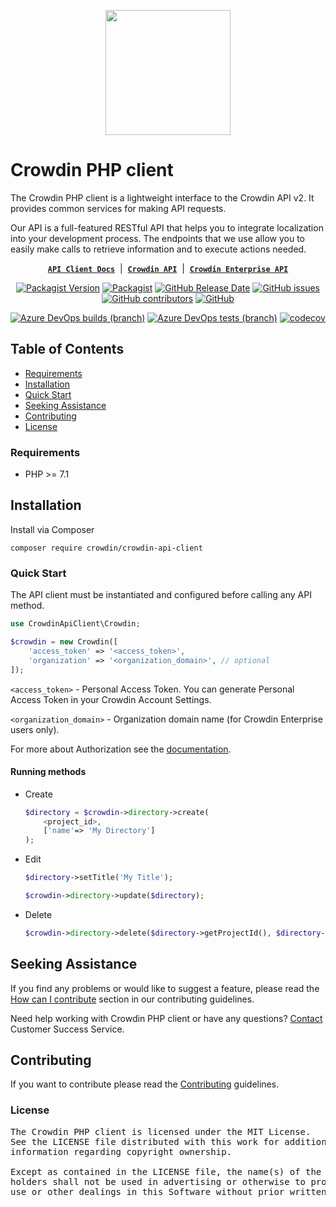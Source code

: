 [<p align="center"><img src="https://support.crowdin.com/assets/logos/crowdin-dark-symbol.png" data-canonical-src="https://support.crowdin.com/assets/logos/crowdin-dark-symbol.png" width="200" height="200" align="center"/></p>](https://crowdin.com)

# Crowdin PHP client

The Crowdin PHP client is a lightweight interface to the Crowdin API v2. It provides common services for making API requests.

Our API is a full-featured RESTful API that helps you to integrate localization into your development process. The endpoints that we use allow you to easily make calls to retrieve information and to execute actions needed.

<div align="center">

[**`API Client Docs`**](https://crowdin.github.io/crowdin-api-client-php/packages/Crowdin.html) &nbsp;|&nbsp;
[**`Crowdin API`**](https://developer.crowdin.com/api/v2/) &nbsp;|&nbsp;
[**`Crowdin Enterprise API`**](https://developer.crowdin.com/enterprise/api/v2/)

[![Packagist Version](https://img.shields.io/packagist/v/crowdin/crowdin-api-client?cacheSeconds=3600)](https://packagist.org/packages/crowdin/crowdin-api-client)
[![Packagist](https://img.shields.io/packagist/dt/crowdin/crowdin-api-client?cacheSeconds=3600)](https://packagist.org/packages/crowdin/crowdin-api-client)
[![GitHub Release Date](https://img.shields.io/github/release-date/crowdin/crowdin-api-client-php?cacheSeconds=3600)](https://github.com/crowdin/crowdin-api-client-php/releases)
[![GitHub issues](https://img.shields.io/github/issues/crowdin/crowdin-api-client-php?cacheSeconds=3600)](https://github.com/crowdin/crowdin-api-client-php/issues)
[![GitHub contributors](https://img.shields.io/github/contributors/crowdin/crowdin-api-client-php?cacheSeconds=3600)](https://github.com/crowdin/crowdin-api-client-php/graphs/contributors)
[![GitHub](https://img.shields.io/github/license/crowdin/crowdin-api-client-php?cacheSeconds=3600)](https://github.com/crowdin/crowdin-api-client-php/blob/master/LICENSE)

[![Azure DevOps builds (branch)](https://img.shields.io/azure-devops/build/crowdin/crowdin-api-client-php/15/master?logo=azure-pipelines&cacheSeconds=800)](https://dev.azure.com/crowdin/crowdin-api-client-php/_build/latest?definitionId=15&branchName=master)
[![Azure DevOps tests (branch)](https://img.shields.io/azure-devops/tests/crowdin/crowdin-api-client-php/16/master?cacheSeconds=800)](https://dev.azure.com/crowdin/crowdin-api-client-php/_build/latest?definitionId=15&branchName=master)
[![codecov](https://codecov.io/gh/crowdin/crowdin-api-client-php/branch/master/graph/badge.svg)](https://codecov.io/gh/crowdin/crowdin-api-client-php)

</div>

## Table of Contents
* [Requirements](#requirements)
* [Installation](#installation)
* [Quick Start](#quick-start)
* [Seeking Assistance](#seeking-assistance)
* [Contributing](#contributing)
* [License](#license)

### Requirements

* PHP >= 7.1

## Installation

Install via Composer

    composer require crowdin/crowdin-api-client

### Quick Start

The API client must be instantiated and configured before calling any API method.

```php
use CrowdinApiClient\Crowdin;

$crowdin = new Crowdin([
    'access_token' => '<access_token>',
    'organization' => '<organization_domain>', // optional
]);
```

`<access_token>` - Personal Access Token. You can generate Personal Access Token in your Crowdin Account Settings.

`<organization_domain>` - Organization domain name (for Crowdin Enterprise users only).

For more about Authorization see the [documentation](https://developer.crowdin.com/api/v2/#section/Introduction/Authorization).

#### Running methods

* Create
    ```php
    $directory = $crowdin->directory->create(
        <project_id>,
        ['name'=> 'My Directory']
    );
    ```

* Edit
    ```php
    $directory->setTitle('My Title');

    $crowdin->directory->update($directory);
    ```

* Delete
    ```php
    $crowdin->directory->delete($directory->getProjectId(), $directory->getId());
    ```

## Seeking Assistance

If you find any problems or would like to suggest a feature, please read the [How can I contribute](/CONTRIBUTING.md#how-can-i-contribute) section in our contributing guidelines.

Need help working with Crowdin PHP client or have any questions? [Contact](https://crowdin.com/contacts) Customer Success Service.

## Contributing

If you want to contribute please read the [Contributing](/CONTRIBUTING.md) guidelines.

### License
<pre>
The Crowdin PHP client is licensed under the MIT License.
See the LICENSE file distributed with this work for additional
information regarding copyright ownership.

Except as contained in the LICENSE file, the name(s) of the above copyright
holders shall not be used in advertising or otherwise to promote the sale,
use or other dealings in this Software without prior written authorization.
</pre>
